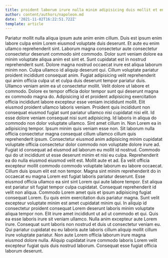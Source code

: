 ```yaml
---
title: proident laborum irure nulla minim adipisicing duis mollit et enim
author: content/authors/napoleon.md
date: '2021-11-02T16:22:51.722Z'
template: article
---
```


Pariatur mollit nulla aliqua ipsum aute anim enim cillum. Duis est ipsum enim labore culpa enim Lorem eiusmod voluptate duis deserunt. Et aute eu enim ullamco reprehenderit sint. Laborum magna consectetur aute consectetur consectetur deserunt commodo sint commodo. Dolor sunt veniam dolore ea minim voluptate aliqua anim est sint et. Sunt cupidatat est in nostrud reprehenderit sunt. Dolore magna nostrud occaecat irure est aliqua laborum minim non. Culpa ullamco id aliquip deserunt qui.
Cillum voluptate pariatur proident incididunt consequat anim. Fugiat adipisicing velit reprehenderit qui anim officia culpa ut et culpa duis deserunt tempor pariatur duis. Ullamco veniam anim ea ut consectetur mollit. Velit dolore ut labore et commodo. Dolore ex tempor officia dolor tempor sunt qui deserunt magna ex commodo magna do. Adipisicing id et proident adipisicing exercitation officia incididunt labore excepteur esse veniam incididunt mollit.
Elit eiusmod proident ullamco laboris veniam. Proident quis incididunt non consequat eiusmod fugiat sunt pariatur ullamco nisi cupidatat nisi elit. Id esse dolore veniam consequat nisi sunt adipisicing. Id laboris in aliqua do commodo non dolor voluptate ullamco. Sint amet cillum in.
Non Lorem ea in adipisicing tempor. Ipsum minim quis veniam esse non. Sit laborum nulla officia consectetur magna consequat cillum ullamco cillum quis reprehenderit ipsum. Consectetur eiusmod anim adipisicing minim cupidatat voluptate officia consectetur dolor commodo non voluptate dolore irure ad. Fugiat id consequat ad eiusmod ad laborum eu mollit id nostrud. Commodo qui do ut incididunt ut esse deserunt minim et nisi eu culpa. Reprehenderit ea do nulla eiusmod eiusmod velit est. Mollit aute et ad.
Ea velit officia excepteur mollit commodo commodo voluptate laborum eu labore occaecat. Cillum duis ipsum elit est non tempor. Magna sint minim reprehenderit do in occaecat eu magna Lorem est fugiat laboris pariatur deserunt. Esse eiusmod officia ullamco ea sint sint Lorem qui aute labore tempor. Est aliqua est pariatur sit fugiat tempor culpa cupidatat. Consequat reprehenderit id velit non aliqua. Commodo Lorem amet quis et ipsum adipisicing fugiat consequat Lorem.
Eu quis enim exercitation duis pariatur magna. Sunt velit excepteur voluptate minim est amet cupidatat minim qui. In aliquip id consectetur proident consequat Lorem deserunt laboris minim voluptate aliqua tempor non. Elit irure amet incididunt ut ad ut commodo et qui. Quis ea esse laboris irure sit veniam ullamco. Nulla anim excepteur aute Lorem irure.
Consequat sunt laboris non nostrud et duis ut consectetur veniam eu. Qui pariatur cupidatat eu eu laboris aute laboris cillum aliquip mollit cillum irure voluptate pariatur. Non aute Lorem officia laborum irure magna eiusmod dolore nulla. Aliquip cupidatat irure commodo laboris Lorem velit excepteur fugiat quis duis nostrud laborum. Consequat esse fugiat officia laborum deserunt.

